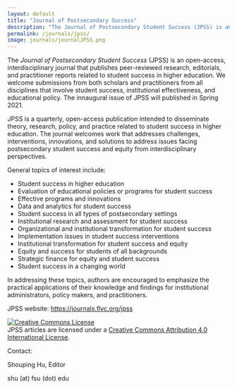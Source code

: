 ```yaml
---
layout: default
title: "Journal of Postsecondary Success"
description: "The Journal of Postsecondary Student Success (JPSS) is an open-access, interdisciplinary journal that publishes peer-reviewed research, editorials, and practitioner reports related to student success in higher education."
permalink: /journals/jpss/
image: journals/journalJPSS.png
---
```


The *Journal of Postsecondary Student Success* (JPSS) is an open-access, interdisciplinary journal that publishes peer-reviewed research, editorials, and practitioner reports related to student success in higher education. We welcome submissions from both scholars and practitioners from all disciplines that involve student success, institutional effectiveness, and educational policy. The innaugural issue of JPSS will published in Spring 2021.

JPSS is a quarterly, open-access publication intended to disseminate theory, research, policy, and practice related to student success in higher education. The journal welcomes work that addresses challenges, interventions, innovations, and solutions to address issues facing postsecondary student success and equity from interdisciplinary perspectives.

General topics of interest include:

- Student success in higher education
- Evaluation of educational policies or programs for student success
- Effective programs and innovations
- Data and analytics for student success
- Student success in all types of postsecondary settings
- Institutional research and assessment for student success
- Organizational and institutional transformation for student success
- Implementation issues in student success interventions
- Institutional transformation for student success and equity
- Equity and success for students of all backgrounds
- Strategic finance for equity and student success
- Student success in a changing world

In addressing these topics, authors are encouraged to emphasize the practical applications of their knowledge and findings for institutional administrators, policy makers, and practitioners.  

JPSS website: <a href="https://journals.flvc.org/jpss" target="_blank">https://journals.flvc.org/jpss</a>

<a rel="license" href="http://creativecommons.org/licenses/by/4.0/"><img alt="Creative Commons License" style="border-width:0" src="https://i.creativecommons.org/l/by/4.0/88x31.png" /></a><br />JPSS articles are licensed under a <a rel="license" href="http://creativecommons.org/licenses/by/4.0/">Creative Commons Attribution 4.0 International License</a>.

Contact:

Shouping Hu, Editor

shu (at) fsu (dot) edu
